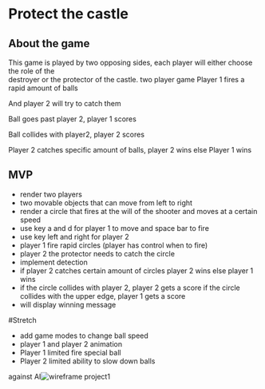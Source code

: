# Protect the castle

## About the game 

This game is played by two opposing sides, each player will either choose the role of the  
destroyer or the protector of the castle.
two player game
Player 1 fires a rapid amount of balls

And player 2 will try to catch them

Ball goes past player 2, player 1 scores
  
Ball collides with player2, player 2 scores

Player 2 catches specific amount of balls, player 2 wins else Player 1 wins

## MVP

* render two players
* two movable objects that can move from left to right
* render a circle that fires at the will of the shooter  and moves at a certain speed
* use key a and d for player 1 to move and space bar to fire
* use key  left and right for  player 2
* player 1 fire rapid circles (player has control when to fire)
* player 2 the protector needs to catch the circle
* implement detection 
* if player  2 catches certain amount of circles player 2 wins else player 1 wins
* if the circle collides with player 2, player 2 gets a score
if the circle collides with the upper edge, player 1 gets a score
* will display winning message


#Stretch

* add game modes to change ball speed
* player 1 and player 2 animation
* Player 1 limited fire special ball
* Player 2 limited ability to slow down balls



against AI![wireframe project1](https://user-images.githubusercontent.com/22379194/138540531-9622c6af-3c10-4f47-af6f-545e4b409432.png)

